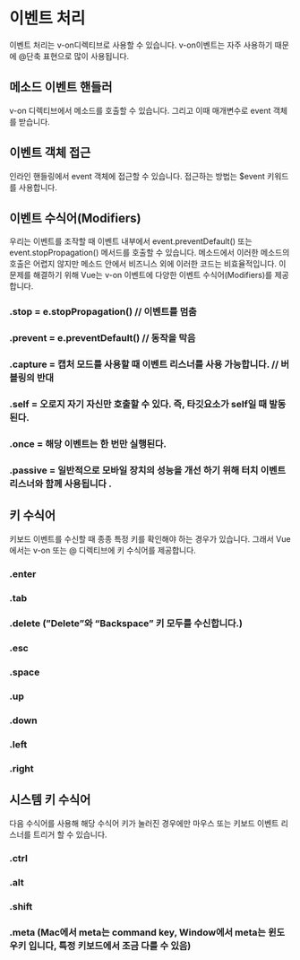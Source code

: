 # 이벤트 처리
이벤트 처리는 v-on디렉티브로 사용할 수 있습니다.
v-on이벤트는 자주 사용하기 때문에 @단축 표현으로 많이 사용됩니다.

## 메소드 이벤트 핸들러
v-on 디렉티브에서 메소드를 호출할 수 있습니다. 그리고 이때 매개변수로 event 객체를 받습니다.

## 이벤트 객체 접근
인라인 핸들링에서 event 객체에 접근할 수 있습니다. 접근하는 방법는 $event 키워드를 사용합니다.

## 이벤트 수식어(Modifiers)
우리는 이벤트를 조작할 때 이벤트 내부에서 event.preventDefault() 또는 event.stopPropagation() 메서드를 호출할 수 있습니다. 메소드에서 이러한 메소드의 호출은 어렵지 않지만 메소드 안에서 비즈니스 외에 이러한 코드는 비효율적입니다.
이 문제를 해결하기 위해 Vue는 v-on 이벤트에 다양한 이벤트 수식어(Modifiers)를 제공합니다.
### .stop = e.stopPropagation() // 이벤트를 멈춤
### .prevent = e.preventDefault() // 동작을 막음
### .capture = 캡처 모드를 사용할 때 이벤트 리스너를 사용 가능합니다. // 버블링의 반대
### .self = 오로지 자기 자신만 호출할 수 있다. 즉, 타깃요소가 self일 때 발동된다. 
### .once = 해당 이벤트는 한 번만 실행된다.
### .passive = 일반적으로 모바일 장치의 성능을 개선 하기 위해 터치 이벤트 리스너와 함께 사용됩니다 .

## 키 수식어
키보드 이벤트를 수신할 때 종종 특정 키를 확인해야 하는 경우가 있습니다. 그래서 Vue에서는 v-on 또는 @ 디렉티브에 키 수식어를 제공합니다.
### .enter
### .tab
### .delete (”Delete”와 “Backspace” 키 모두를 수신합니다.)
### .esc
### .space
### .up
### .down
### .left
### .right

## 시스템 키 수식어
다음 수식어를 사용해 해당 수식어 키가 눌러진 경우에만 마우스 또는 키보드 이벤트 리스너를 트리거 할 수 있습니다.
### .ctrl
### .alt
### .shift
### .meta (Mac에서 meta는 command key, Window에서 meta는 윈도우키 입니다, 특정 키보드에서 조금 다를 수 있음)
